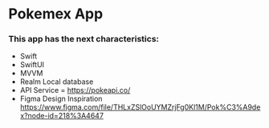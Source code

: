 # Pokemex App


### This app has the next characteristics: 
- Swift
- SwiftUI
- MVVM
- Realm Local database
- API Service = https://pokeapi.co/ 
- Figma Design Inspiration https://www.figma.com/file/THLxZSlOoUYMZrjFg0Kl1M/Pok%C3%A9dex?node-id=218%3A4647 
